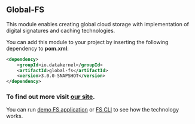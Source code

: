 ## Global-FS

This module enables creating global cloud storage with implementation of digital signatures and caching technologies.

You can add this module to your project by inserting the following dependency to **pom.xml**:
```xml
<dependency>
    <groupId>io.datakernel</groupId>
    <artifactId>global-fs</artifactId>
    <version>3.0.0-SNAPSHOT</version>
</dependency>
```

### To find out more visit [our site](https://datakernel.io/docs/components/global/global-fs.html).

You can run [demo FS application](https://github.com/softindex/datakernel/tree/master/global-apps/global-fs-app) or 
[FS CLI](https://github.com/softindex/datakernel/tree/master/global-apps/global-fs-cli) to see how the technology works.

